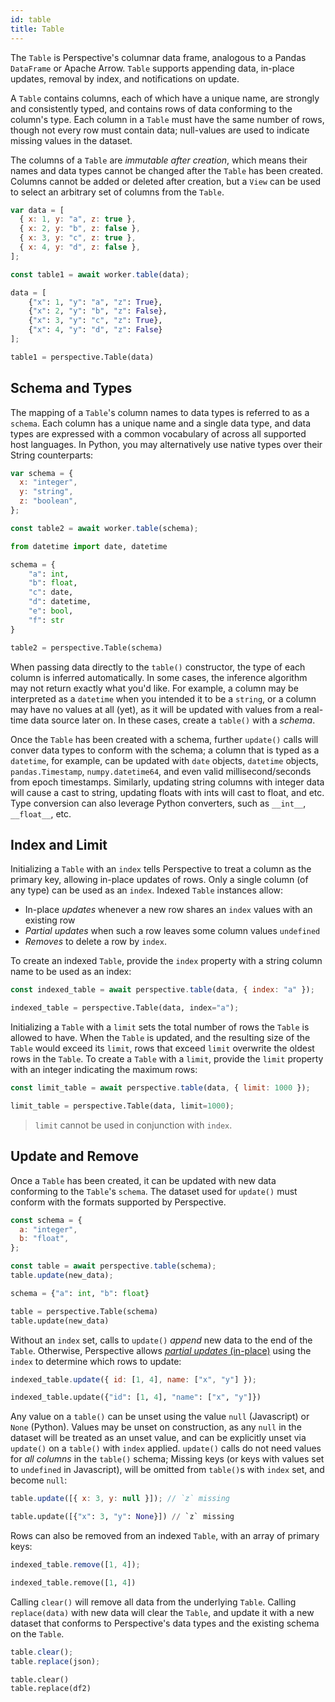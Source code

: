 ```yaml
---
id: table
title: Table
---
```


<script src="../js/index.js"></script>
<link rel="stylesheet" href="../static/css/concepts/index.css">

The `Table` is Perspective's columnar data frame, analogous to a Pandas
`DataFrame` or Apache Arrow. `Table` supports appending data, in-place updates,
removal by index, and notifications on update.

A `Table` contains columns, each of which have a unique name, are strongly and
consistently typed, and contains rows of data conforming to the column's type.
Each column in a `Table` must have the same number of rows, though not every row
must contain data; null-values are used to indicate missing values in the
dataset.

The columns of a `Table` are _immutable after creation_, which means their names
and data types cannot be changed after the `Table` has been created. Columns
cannot be added or deleted after creation, but a `View` can be used to select an
arbitrary set of columns from the `Table`.

```javascript
var data = [
  { x: 1, y: "a", z: true },
  { x: 2, y: "b", z: false },
  { x: 3, y: "c", z: true },
  { x: 4, y: "d", z: false },
];

const table1 = await worker.table(data);
```

```python
data = [
    {"x": 1, "y": "a", "z": True},
    {"x": 2, "y": "b", "z": False},
    {"x": 3, "y": "c", "z": True},
    {"x": 4, "y": "d", "z": False}
];

table1 = perspective.Table(data)
```

## Schema and Types

The mapping of a `Table`'s column names to data types is referred to as a
`schema`. Each column has a unique name and a single data type, and data types
are expressed with a common vocabulary of across all supported host languages.
In Python, you may alternatively use native types over their String
counterparts:

```javascript
var schema = {
  x: "integer",
  y: "string",
  z: "boolean",
};

const table2 = await worker.table(schema);
```

```python
from datetime import date, datetime

schema = {
    "a": int,
    "b": float,
    "c": date,
    "d": datetime,
    "e": bool,
    "f": str
}

table2 = perspective.Table(schema)
```

When passing data directly to the `table()` constructor, the type of each column
is inferred automatically. In some cases, the inference algorithm may not return
exactly what you'd like. For example, a column may be interpreted as a
`datetime` when you intended it to be a `string`, or a column may have no values
at all (yet), as it will be updated with values from a real-time data source
later on. In these cases, create a `table()` with a _schema_.

Once the `Table` has been created with a schema, further `update()` calls will
conver data types to conform with the schema; a column that is typed as a
`datetime`, for example, can be updated with `date` objects, `datetime` objects,
`pandas.Timestamp`, `numpy.datetime64`, and even valid millisecond/seconds from
epoch timestamps. Similarly, updating string columns with integer data will
cause a cast to string, updating floats with ints will cast to float, and etc.
Type conversion can also leverage Python converters, such as `__int__`,
`__float__`, etc.

## Index and Limit

Initializing a `Table` with an `index` tells Perspective to treat a column as
the primary key, allowing in-place updates of rows. Only a single column (of any
type) can be used as an `index`. Indexed `Table` instances allow:

- In-place _updates_ whenever a new row shares an `index` values with an
  existing row
- _Partial updates_ when such a row leaves some column values `undefined`
- _Removes_ to delete a row by `index`.

To create an indexed `Table`, provide the `index` property with a string column
name to be used as an index:

```javascript
const indexed_table = await perspective.table(data, { index: "a" });
```

```python
indexed_table = perspective.Table(data, index="a");
```

Initializing a `Table` with a `limit` sets the total number of rows the `Table`
is allowed to have. When the `Table` is updated, and the resulting size of the
`Table` would exceed its `limit`, rows that exceed `limit` overwrite the oldest
rows in the `Table`. To create a `Table` with a `limit`, provide the `limit`
property with an integer indicating the maximum rows:

```javascript
const limit_table = await perspective.table(data, { limit: 1000 });
```

```python
limit_table = perspective.Table(data, limit=1000);
```

> `limit` cannot be used in conjunction with `index`.

## Update and Remove

Once a `Table` has been created, it can be updated with new data conforming to
the `Table`'s `schema`. The dataset used for `update()` must conform with the
formats supported by Perspective.

```javascript
const schema = {
  a: "integer",
  b: "float",
};

const table = await perspective.table(schema);
table.update(new_data);
```

```python
schema = {"a": int, "b": float}

table = perspective.Table(schema)
table.update(new_data)
```

Without an `index` set, calls to `update()` _append_ new data to the end of the
`Table`. Otherwise, Perspective allows
[_partial updates_ (in-place)](#index-and-limit) using the `index` to determine
which rows to update:

```javascript
indexed_table.update({ id: [1, 4], name: ["x", "y"] });
```

```python
indexed_table.update({"id": [1, 4], "name": ["x", "y"]})
```

Any value on a `table()` can be unset using the value `null` (Javascript) or
`None` (Python). Values may be unset on construction, as any `null` in the
dataset will be treated as an unset value, and can be explicitly unset via
`update()` on a `table()` with `index` applied. `update()` calls do not need
values for _all columns_ in the `table()` schema; Missing keys (or keys with
values set to `undefined` in Javascript), will be omitted from `table()`s with
`index` set, and become `null`:

```javascript
table.update([{ x: 3, y: null }]); // `z` missing
```

```python
table.update([{"x": 3, "y": None}]) // `z` missing
```

Rows can also be removed from an indexed `Table`, with an array of primary keys:

```javascript
indexed_table.remove([1, 4]);
```

```python
indexed_table.remove([1, 4])
```

Calling `clear()` will remove all data from the underlying `Table`. Calling
`replace(data)` with new data will clear the `Table`, and update it with a new
dataset that conforms to Perspective's data types and the existing schema on the
`Table`.

```javascript
table.clear();
table.replace(json);
```

```python
table.clear()
table.replace(df2)
```
